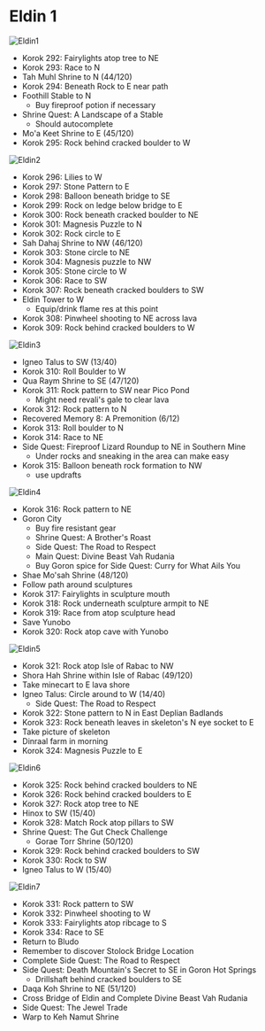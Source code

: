 # Eldin 1

![Eldin1](images/Eldin1.PNG)

* Korok 292: Fairylights atop tree to NE
* Korok 293: Race to N
* Tah Muhl Shrine to N (44/120)
* Korok 294: Beneath Rock to E near path
* Foothill Stable to N
  * Buy fireproof potion if necessary
* Shrine Quest: A Landscape of a Stable
  * Should autocomplete
* Mo'a Keet Shrine to E (45/120)
* Korok 295: Rock behind cracked boulder to W

![Eldin2](images/Eldin2.PNG)

* Korok 296: Lilies to W
* Korok 297: Stone Pattern to E
* Korok 298: Balloon beneath bridge to SE
* Korok 299: Rock on ledge below bridge to E
* Korok 300: Rock beneath cracked boulder to NE
* Korok 301: Magnesis Puzzle to N
* Korok 302: Rock circle to E
* Sah Dahaj Shrine to NW (46/120)
* Korok 303: Stone circle to NE
* Korok 304: Magnesis puzzle to NW
* Korok 305: Stone circle to W
* Korok 306: Race to SW
* Korok 307: Rock beneath cracked boulders to SW
* Eldin Tower to W
  * Equip/drink flame res at this point
* Korok 308: Pinwheel shooting to NE across lava
* Korok 309: Rock behind cracked boulders to W

![Eldin3](images/Eldin3.PNG)

* Igneo Talus to SW (13/40)
* Korok 310: Roll Boulder to W
* Qua Raym Shrine to SE (47/120)
* Korok 311: Rock pattern to SW near Pico Pond
  * Might need revali's gale to clear lava
* Korok 312: Rock pattern to N
* Recovered Memory 8: A Premonition (6/12)
* Korok 313: Roll boulder to N
* Korok 314: Race to NE
* Side Quest: Fireproof Lizard Roundup to NE in Southern Mine
  * Under rocks and sneaking in the area can make easy
* Korok 315: Balloon beneath rock formation to NW
  * use updrafts

![Eldin4](images/Eldin4.PNG)

* Korok 316: Rock pattern to NE
* Goron City
  * Buy fire resistant gear
  * Shrine Quest: A Brother's Roast
  * Side Quest: The Road to Respect
  * Main Quest: Divine Beast Vah Rudania
  * Buy Goron spice for Side Quest: Curry for What Ails You
* Shae Mo'sah Shrine (48/120)
* Follow path around sculptures
* Korok 317: Fairylights in sculpture mouth
* Korok 318: Rock underneath sculpture armpit to NE
* Korok 319: Race from atop sculpture head
* Save Yunobo
* Korok 320: Rock atop cave with Yunobo

![Eldin5](images/Eldin5.PNG)

* Korok 321: Rock atop Isle of Rabac to NW
* Shora Hah Shrine within Isle of Rabac (49/120)
* Take minecart to E lava shore
* Igneo Talus: Circle around to W (14/40)
  * Side Quest: The Road to Respect
* Korok 322: Stone pattern to N in East Deplian Badlands
* Korok 323: Rock beneath leaves in skeleton's N eye socket to E
* Take picture of skeleton
* Dinraal farm in morning
* Korok 324: Magnesis Puzzle to E

![Eldin6](images/Eldin6.PNG)

* Korok 325: Rock behind cracked boulders to NE
* Korok 326: Rock behind cracked boulders to E
* Korok 327: Rock atop tree to NE
* Hinox to SW (15/40)
* Korok 328: Match Rock atop pillars to SW
* Shrine Quest: The Gut Check Challenge
  * Gorae Torr Shrine (50/120)
* Korok 329: Rock behind cracked boulders to SW
* Korok 330: Rock to SW
* Igneo Talus to W (15/40)

![Eldin7](images/Eldin7.PNG)

* Korok 331: Rock pattern to SW
* Korok 332: Pinwheel shooting to W
* Korok 333: Fairylights atop ribcage to S
* Korok 334: Race to SE
* Return to Bludo
* Remember to discover Stolock Bridge Location
* Complete Side Quest: The Road to Respect
* Side Quest: Death Mountain's Secret to SE in Goron Hot Springs
  * Drillshaft behind cracked boulders to SE
* Daqa Koh Shrine to NE (51/120)
* Cross Bridge of Eldin and Complete Divine Beast Vah Rudania
* Side Quest: The Jewel Trade
* Warp to Keh Namut Shrine
